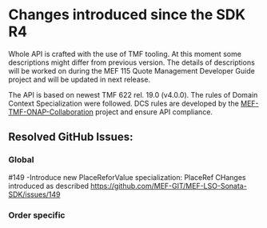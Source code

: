 # Changes introduced since the SDK R4

Whole API is crafted with the use of TMF tooling. At this moment some descriptions might differ from previous version.
The details of descriptions will be worked on during the MEF 115 Quote Management Developer Guide project and will be updated in next release.

The API is based on newest TMF 622 rel. 19.0 (v4.0.0). The rules of Domain Context Specialization were followed. DCS rules are developed by the [MEF-TMF-ONAP-Collaboration](https://wiki.mef.net/pages/viewpage.action?pageId=106608028) project and ensure API compliance.
## Resolved GitHub Issues:

### Global

#149 -Introduce new PlaceReforValue specialization: PlaceRef
CHanges introduced as described
https://github.com/MEF-GIT/MEF-LSO-Sonata-SDK/issues/149

### Order specific


